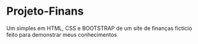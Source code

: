 # Projeto-Finans
Um simples em HTML, CSS e BOOTSTRAP de um site de finanças fictício feito para demonstrar meus conhecimentos
